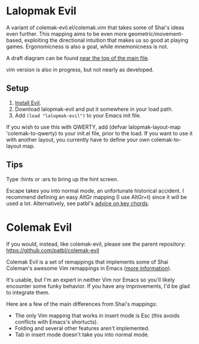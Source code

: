 Lalopmak Evil
============

A variant of colemak-evil.el/colemak.vim that takes some of Shai's ideas even further.  This mapping aims to be even more geometric/movement-based, exploiting the directional intuition that makes us so good at playing games.  Ergonomicness is also a goal, while mnemonicness is not.

A draft diagram can be found [near the top of the main file](https://raw.github.com/lalopmak/lalopmak-evil/master/lalopmak-evil.el).

vim version is also in progress, but not nearly as developed.



Setup
-----
1. [Install Evil](http://gitorious.org/evil/pages/Home#Install).
2. Download lalopmak-evil and put it somewhere in your load path.
3. Add `(load "lalopmak-evil")` to your Emacs init file.


If you wish to use this with QWERTY, add (defvar lalopmak-layout-map 'colemak-to-qwerty) to your init.el file, prior to the load.  If you want to use it with another layout, you currently have to define your own colemak-to-layout map.

Tips
----
Type :hints or :ars to bring up the hint screen.

Escape takes you into normal mode, an unfortunate historical accident.
I recommend defining an easy AltGr mapping (I use AltGr+t) since it will
be used a lot.  Alternatively, see patbl's [advice on key chords](https://github.com/patbl/colemak-evil/blob/master/README.md).


Colemak Evil
============

If you would, instead, like colemak-evil, please see the parent repository: https://github.com/patbl/colemak-evil

Colemak Evil is a set of remappings that implements some of
Shai Coleman's awesome Vim remappings in Emacs
([more information](http://forum.colemak.com/viewtopic.php?id=50)).

It's usable, but I'm an expert in neither Vim nor Emacs so you'll
likely encounter some funky behavior. If you have any improvements,
I'd be glad to integrate them.

Here are a few of the main differences from Shai's mappings:

* The only Vim mapping that works in insert mode is Esc (this avoids
  conflicts with Emacs's shortucts).
* Folding and several other features aren't implemented.
* Tab in insert mode doesn't take you into normal mode. 